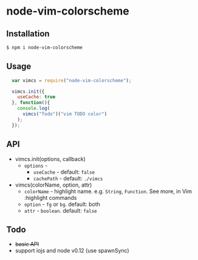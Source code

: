 # node-vim-colorscheme

## Installation
```bash
$ npm i node-vim-colorscheme
```

## Usage
```js
  var vimcs = require("node-vim-colorscheme");

  vimcs.init({
    useCache: true
  }, function(){
    console.log(
      vimcs("Todo")("vim TODO color")
    );
  });
```

## API
+ vimcs.init(options, callback)
  + `options` -
    + `useCache` - default: `false`
    + `cachePath` - default: `./vimcs`
+ vimcs(colorName, option, attr)
  + `colorName` - highlight name. e.g. `String`, `Function`. See more, in Vim :highlight commands
  + `option` - `fg` or `bg`. default: both
  + `attr` - `boolean`. default: `false`

## Todo
+ ~~basic API~~
+ support iojs and node v0.12 (use spawnSync)
